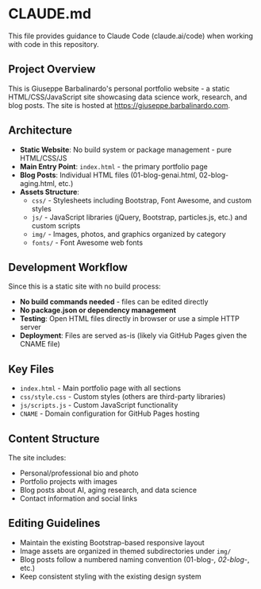 # CLAUDE.md

This file provides guidance to Claude Code (claude.ai/code) when working with code in this repository.

## Project Overview

This is Giuseppe Barbalinardo's personal portfolio website - a static HTML/CSS/JavaScript site showcasing data science work, research, and blog posts. The site is hosted at https://giuseppe.barbalinardo.com.

## Architecture

- **Static Website**: No build system or package management - pure HTML/CSS/JS
- **Main Entry Point**: `index.html` - the primary portfolio page
- **Blog Posts**: Individual HTML files (01-blog-genai.html, 02-blog-aging.html, etc.)
- **Assets Structure**:
  - `css/` - Stylesheets including Bootstrap, Font Awesome, and custom styles
  - `js/` - JavaScript libraries (jQuery, Bootstrap, particles.js, etc.) and custom scripts
  - `img/` - Images, photos, and graphics organized by category
  - `fonts/` - Font Awesome web fonts

## Development Workflow

Since this is a static site with no build process:

- **No build commands needed** - files can be edited directly
- **No package.json or dependency management**
- **Testing**: Open HTML files directly in browser or use a simple HTTP server
- **Deployment**: Files are served as-is (likely via GitHub Pages given the CNAME file)

## Key Files

- `index.html` - Main portfolio page with all sections
- `css/style.css` - Custom styles (others are third-party libraries)
- `js/scripts.js` - Custom JavaScript functionality
- `CNAME` - Domain configuration for GitHub Pages hosting

## Content Structure

The site includes:
- Personal/professional bio and photo
- Portfolio projects with images
- Blog posts about AI, aging research, and data science
- Contact information and social links

## Editing Guidelines

- Maintain the existing Bootstrap-based responsive layout
- Image assets are organized in themed subdirectories under `img/`
- Blog posts follow a numbered naming convention (01-blog-*, 02-blog-*, etc.)
- Keep consistent styling with the existing design system